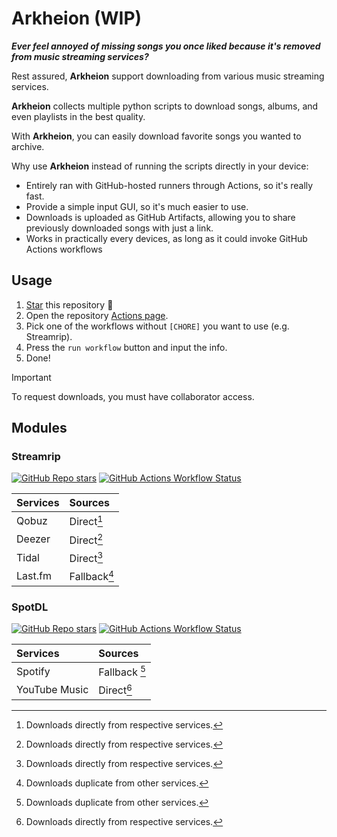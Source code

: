 # Arkheion (WIP)

_**Ever feel annoyed of missing songs you once liked because it's removed from music streaming services?**_

Rest assured, **Arkheion** support downloading from various music streaming services.

**Arkheion** collects multiple python scripts to download songs, albums, and even playlists in the best quality.

With **Arkheion**, you can easily download favorite songs you wanted to archive.

Why use **Arkheion** instead of running the scripts directly in your device:
- Entirely ran with GitHub-hosted runners through Actions, so it's really fast.
- Provide a simple input GUI, so it's much easier to use.
- Downloads is uploaded as GitHub Artifacts, allowing you to share previously downloaded songs with just a link.
- Works in practically every devices, as long as it could invoke GitHub Actions workflows 

## Usage

1. [Star](../../stargazers) this repository 🌟
2. Open the repository [Actions page](../../actions).
3. Pick one of the workflows without `[CHORE]` you want to use (e.g. Streamrip).
4. Press the `run workflow` button and input the info.
5. Done!

> [!IMPORTANT]
> To request downloads, you must have collaborator access.

## Modules

### Streamrip

[![GitHub Repo stars](https://img.shields.io/github/stars/nathom/streamrip?style=for-the-badge&logo=github&logoColor=FFFFFF&label=Stars&labelColor=444444&color=222333)](https://github.com/nathom/streamrip)
[![GitHub Actions Workflow Status](https://img.shields.io/github/actions/workflow/status/mementomoryn/arkheion/streamrip.yml?branch=main&style=for-the-badge&logo=github-actions&logoColor=FFFFFF&label=workflows&labelColor=444444)](../../actions/streamrip.yml)

| Services | Sources      |
| :------- | :----------- |
| Qobuz    | Direct[^1]   |
| Deezer   | Direct[^1]   |
| Tidal    | Direct[^1]   |
| Last.fm  | Fallback[^2] |

### SpotDL

[![GitHub Repo stars](https://img.shields.io/github/stars/spotDL/spotify-downloader?style=for-the-badge&logo=github&logoColor=FFFFFF&label=Stars&labelColor=444444&color=222333)](https://github.com/spotDL/spotify-downloader)
[![GitHub Actions Workflow Status](https://img.shields.io/github/actions/workflow/status/mementomoryn/arkheion/spotdl.yml?branch=main&style=for-the-badge&logo=github-actions&logoColor=FFFFFF&label=workflows&labelColor=444444)](../../actions/spotdl.yml)

| Services      | Sources       |
| :------------ | :------------ |
| Spotify       | Fallback [^2] |
| YouTube Music | Direct[^1]    |

[^1]: Downloads directly from respective services.
[^2]: Downloads duplicate from other services.
